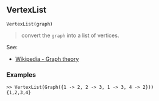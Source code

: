 ## VertexList

``` 
VertexList(graph)
```

> convert the `graph` into a list of vertices.

See:
* [Wikipedia - Graph theory](https://en.wikipedia.org/wiki/Graph_theory)

### Examples

```
>> VertexList(Graph({1 -> 2, 2 -> 3, 1 -> 3, 4 -> 2})) 
{1,2,3,4}
```
